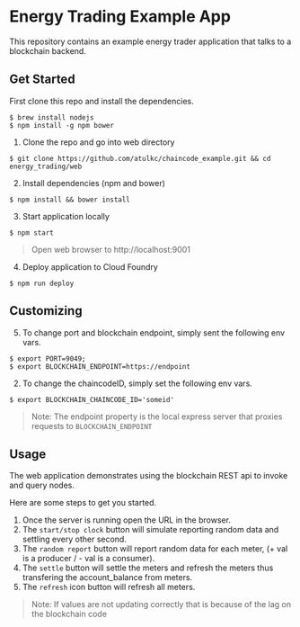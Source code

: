 # Energy Trading Example App
This repository contains an example energy trader application that talks to a blockchain backend.

## Get Started
First clone this repo and install the dependencies.


```
$ brew install nodejs
$ npm install -g npm bower
```

1. Clone the repo and go into web directory

```
$ git clone https://github.com/atulkc/chaincode_example.git && cd energy_trading/web
```

2. Install dependencies (npm and bower)

```
$ npm install && bower install
```

3. Start application locally

```
$ npm start
```

> Open web browser to http://localhost:9001

4. Deploy application to Cloud Foundry

```
$ npm run deploy
```


## Customizing

5. To change port and blockchain endpoint, simply sent the following env vars.

```
$ export PORT=9049;
$ export BLOCKCHAIN_ENDPOINT=https://endpoint
```

2. To change the chaincodeID, simply set the following env vars.

```
$ export BLOCKCHAIN_CHAINCODE_ID='someid'
```

> Note: The endpoint property is the local express server that proxies requests to `BLOCKCHAIN_ENDPOINT`


## Usage
The web application demonstrates using the blockchain REST api to invoke and query nodes.

Here are some steps to get you started.

1. Once the server is running open the URL in the browser.
2. The `start/stop clock` button will simulate reporting random data and settling every other second.
3. The `random report` button will report random data for each meter, (+ val is a producer / - val is a consumer).
4. The `settle` button will settle the meters and refresh the meters thus transfering the account_balance from meters.
5. The `refresh` icon button will refresh all meters.

> Note: If values are not updating correctly that is because of the lag on the blockchain code
